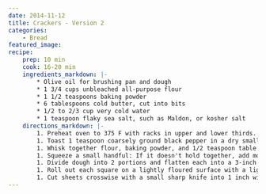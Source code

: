 ```yaml
---
date: 2014-11-12
title: Crackers - Version 2
categories:
    - Bread
featured_image: 
recipe:
    prep: 10 min
    cook: 16-20 min
    ingredients_markdown: |-
        * Olive oil for brushing pan and dough
        * 1 3/4 cups unbleached all-purpose flour
        * 1 1/2 teaspoons baking powder
        * 6 tablespoons cold butter, cut into bits
        * 1/2 to 2/3 cup very cold water
        * 1 teaspoon flaky sea salt, such as Maldon, or kosher salt
    directions_markdown: |-
        1. Preheat oven to 375 F with racks in upper and lower thirds. Brush 2 large baking sheets generously with oil.
        1. Toast 1 teaspoon coarsely ground black pepper in a dry small skillet (not nonstick) over medium heat, shaking skillet occasionally, until fragrant, about 1 minute. Cool pepper.
        1. Whisk together flour, baking powder, and 1/2 teaspoon table salt in a bowl (or pulse in a food processor). Add shortening and blend into flour mixture with a pastry blender or your fingertips (or pulse in processor) until most of mixture resembles coarse meal with some roughly pea-size lumps. Drizzle evenly with 1/2 cup ice water and gently stir with a fork (or pulse) until incorporated.
        1. Squeeze a small handful: If it doesn't hold together, add more ice water, 1 tablespoon at a time, stirring (or pulsing) until incorporated, then test again.
        1. Divide dough into 2 portions and flatten each into a 3-inch square.
        1. Roll out each square on a lightly floured surface with a lightly floured rolling pin into a 20- by 8-inch rectangle. Trim edges and sprinkle each sheet with teaspoon toasted pepper. Run rolling pin lightly over dough to embed pepper in pastry. Brush each sheet with 1 tablespoon olive oil and sprinkle each with 1/2 teaspoon sea salt.
        1. Cut sheets crosswise with a small sharp knife into 1 inch wide strips (straight or wavy). Arrange strips evenly spaced in 1 layer on baking sheets and bake, switching position of sheets halfway through baking, until golden, 16 to 20 minutes total. Transfer to racks to cool.
---
```

